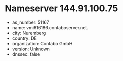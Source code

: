 # Nameserver 144.91.100.75

* as_number: 51167
* name: vmi616186.contaboserver.net.
* city: Nuremberg
* country: DE
* organization: Contabo GmbH
* version: Unknown
* dnssec: false
